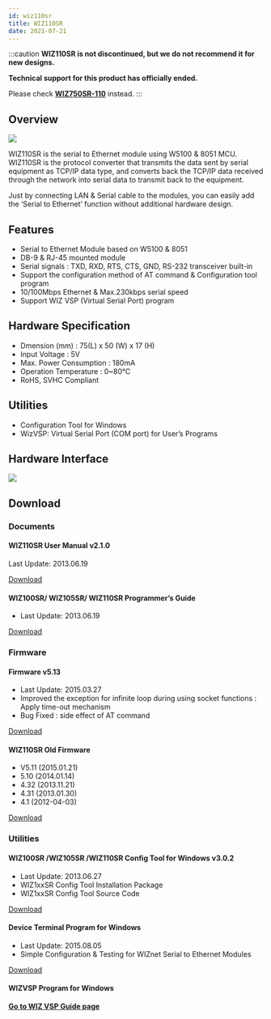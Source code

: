 ```yaml
---
id: wiz110sr
title: WIZ110SR
date: 2021-07-21
---
```


:::caution
**WIZ110SR is not discontinued, but we do not recommend it for new designs.**

**Technical support for this product has officially ended.**

Please check **[WIZ750SR-110](./../WIZ750SR-1xx-Series/WIZ750SR-110/WIZ750SR-110.md)** instead.
:::

## Overview

![](/img/products/wiz110sr/wiz110sr-web-1.jpg)

WIZ110SR is the serial to Ethernet module using W5100 & 8051 MCU.  WIZ110SR is the protocol converter that transmits the data sent by serial equipment as TCP/IP data type, and converts back the TCP/IP data received through the network into serial data to transmit back to the equipment.

Just by connecting LAN & Serial cable to the modules, you can easily add the ‘Serial to Ethernet’ function without additional hardware design.

## Features

- Serial to Ethernet Module based on W5100 & 8051
- DB-9 & RJ-45 mounted module
- Serial signals : TXD, RXD, RTS, CTS, GND, RS-232 transceiver built-in
- Support the configuration method of AT command & Configuration tool program
- 10/100Mbps Ethernet & Max.230kbps serial speed
- Support WIZ VSP (Virtual Serial Port) program

## Hardware Specification

- Dmension (mm) : 75(L) x 50 (W) x 17 (H)
- Input Voltage : 5V
- Max. Power Consumption : 180mA
- Operation Temperature : 0~80℃
- RoHS, SVHC Compliant

## Utilities

- Configuration Tool for Windows
- WizVSP: Virtual Serial Port (COM port) for User’s Programs

## Hardware Interface

![](/img/products/wiz110sr/interface.jpg)

## Download

### Documents

#### WIZ110SR User Manual v2.1.0

Last Update: 2013.06.19

<a href="/img/products/wiz110sr/WIZ110SR_UM_v210e.pdf" target="_blank">Download</a>

#### WIZ100SR/ WIZ105SR/ WIZ110SR Programmer’s Guide

- Last Update: 2013.06.19

<a href="/img/products/wiz100sr/WIZ1x0SR_AN_S2E-Programming-Guide_V030E.pdf" target="_blank">Download</a>

### Firmware

#### Firmware v5.13

- Last Update: 2015.03.27
- Improved the exception for infinite loop during using socket functions : Apply time-out mechanism
- Bug Fixed : side effect of AT command

<a href="/img/products/wiz110sr/APP_110sr_0513.zip" target="_blank">Download</a>

#### WIZ110SR Old Firmware 

- V5.11 (2015.01.21)
- 5.10 (2014.01.14)
- 4.32 (2013.11.21)
- 4.31 (2013.01.30)
- 4.1 (2012-04-03)

<a href="/img/products/wiz110sr/WIZ110SR_old_FW.zip" target="_blank">Download</a>

### Utilities

#### WIZ100SR /WIZ105SR /WIZ110SR Config Tool for Windows v3.0.2

- Last Update: 2013.06.27
- WIZ1xxSR Config Tool Installation Package
- WIZ1xxSR Config Tool Source Code

<a href="/img/products/wiz110sr/WIZ1xxSR_Config.zip" target="_blank">Download</a>

#### Device Terminal Program for Windows

- Last Update: 2015.08.05
- Simple Configuration & Testing for WIZnet Serial to Ethernet Modules

<a href="/img/products/wiz100sr/Device_Terminal.zip" target="_blank">Download</a>

#### WIZVSP Program for Windows

[**Go to WIZ VSP Guide page**](./../serial-to-ethernet-guide.md#wiz-vsp)

